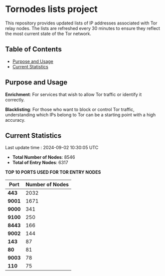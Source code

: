 # Tornodes lists project

This repository provides updated lists of IP addresses associated with Tor relay nodes. The lists are refreshed every 30 minutes to ensure they reflect the most current state of the Tor network.

## Table of Contents

- [Purpose and Usage](#purpose-and-usage)
- [Current Statistics](#current-statistics)


## Purpose and Usage

**Enrichment**: For services that wish to allow Tor traffic or identify it correctly.

**Blacklisting**: For those who want to block or control Tor traffic, understanding which IPs belong to Tor can be a starting point with a high accuracy.

## Current Statistics

Last update time : 2024-09-02 10:30:05 UTC

- **Total Number of Nodes**: 8546
- **Total of Entry Nodes**: 6317

**TOP 10 PORTS USED FOR TOR ENTRY NODES**

| **Port** | **Number of Nodes** |
|------|-----------------|
| **443**   | 2032  |
| **9001**   | 1671  |
| **9000**   | 341  |
| **9100**   | 250  |
| **8443**   | 166  |
| **9002**   | 144  |
| **143**   | 87  |
| **80**   | 81  |
| **9003**   | 78  |
| **110**   | 75  |

